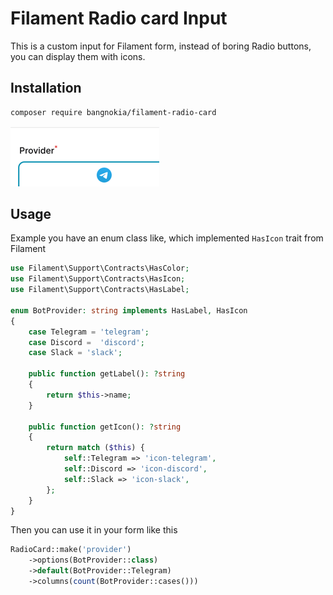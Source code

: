 # Filament Radio card Input

This is a custom input for Filament form, instead of boring Radio buttons, you can display them with icons.

## Installation

```bash
composer require bangnokia/filament-radio-card
```

![img.png](screenshot.png)

## Usage

Example you have an enum class like, which implemented `HasIcon` trait from Filament

```php
use Filament\Support\Contracts\HasColor;
use Filament\Support\Contracts\HasIcon;
use Filament\Support\Contracts\HasLabel;

enum BotProvider: string implements HasLabel, HasIcon
{
    case Telegram = 'telegram';
    case Discord =  'discord';
    case Slack = 'slack';

    public function getLabel(): ?string
    {
        return $this->name;
    }

    public function getIcon(): ?string
    {
        return match ($this) {
            self::Telegram => 'icon-telegram',
            self::Discord => 'icon-discord',
            self::Slack => 'icon-slack',
        };
    }
}
```

Then you can use it in your form like this

```php
RadioCard::make('provider')
    ->options(BotProvider::class)
    ->default(BotProvider::Telegram)
    ->columns(count(BotProvider::cases()))
```